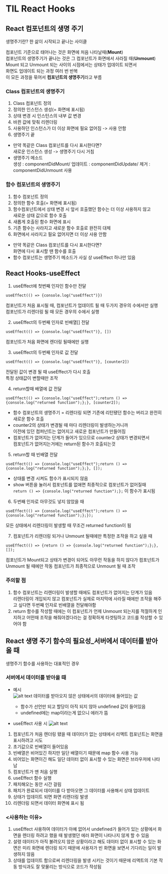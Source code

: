 # TIL React Hooks
## React 컴포넌트의 생명 주기
생명주기란? 한 삶이 시작되고 끝나는 사이클

컴포넌트 기준으로 태어나는 것은 화면에 처음 나타날때(**Mount**)  
컴포넌트의 생명주기가 끝나는 것은 그 컴포넌트가 화면에서 사라질 때(**Unmount**)  
Mount 되고 Unmount 되는 사이의 시점에서는 상태가 업데이트 되면서   
화면도 업데이트 되는 과정 여러 번 반복   
이 모든 과정을 묶어서 **컴포넌트의 생명주기**라고 부름

### Class 컴포넌트의 생명주기
1. Class 컴포넌트 정의
2. 정의한 인스턴스 생성(= 화면에 표시됨)
3. 상태 변경 시 인스턴스의 내부 값 변경
4. 바뀐 값에 맞춰 리렌더링
5. 사용하던 인스턴스가 더 이상 화면에 필요 없어짐 -> 사용 안함
6. 생명주기 끝
* 만약 똑같은 Class 컴포넌트를 다시 표시한다면?  
새로운 인스턴스 생성 -> 생명주기 다시 거침
* 생명주기 메소드   
생성 : componentDidMount/ 업데이트 : componentDidUpdate/ 제거 : componentDidUnmount 사용

### 함수 컴포넌트의 생명주기
1. 함수 컴포넌트 정의
2. 정의한 함수 호출(= 화면에 표시됨)
3. 함수컴포넌트에서 상태 변경 시 앞서 호출했던 함수는 더 이상 사용하지 않고   
새로운 상태 값으로 함수 호출
4. 새롭게 호출된 함수 화면에 표시 
5. 기존 함수는 사라지고 새로운 함수 호출로 완전히 대체
6. 화면에서 사라지고 필요 없어지면 더 이상 사용 안함
* 만약 똑같은 Class 컴포넌트를 다시 표시한다면?  
  화면에 다시 표시할 땐 함수를 호출
* 함수 컴포넌트는 생명주기 메소드가 사실 상 useEffect 하나만 있음

## React Hooks-useEffect
1. useEffect에 첫번째 인자인 함수만 전달
```
useEffect(() => {console.log("useEffect")})
```
컴포넌트가 처음 표시될 때, 컴포넌트가 업데이트 될 때 두가지 경우의 수에서만 실행  
컴포넌트가 리렌더링 될 때 모든 경우의 수에서 실행

2. useEffect의 두번째 인자로 빈배열[] 전달
```
useEffect(() => {console.log("useEffect")}, [])
```
컴포넌트가 처음 화면에 렌더링 될때에만 실행

3. useEffect의 두번째 인자로 값 전달
```
useEffect(() => {console.log("useEffect")}, [counter2])
```
전달된 값이 변경 될 때 useEffect가 다시 호출   
특정 상태값이 변할때만 조작

4. return할때 배열에 값 전달
```
useEffect(() => {console.log("useEffect");return () => {console.log("returned function");};}, [counter2]);
```
* 함수 컴포넌트의 생명주기 = 리렌더링 되면 기존에 리턴됐던 함수는 버리고 완전히 새로운 함수 호출
* counter2의 상태가 변경될 때 마다 리렌더링이 발생하는거니까  
이전에 있던 컴퍼넌트는 없어지고 새로운 컴포넌트가 만들어짐
* 컴포넌트가 없어지는 단계가 들어가 있으므로 counter2 상태가 변경되면서   
컴포넌트가 없어지는거에는 return된 함수가 호출되는것

5. return할 때 빈배열 전달
``` 
useEffect(() => {console.log("useEffect");return () => {console.log("returned function");};}, []);
```

* 상태를 변경 시켜도 함수가 표시되지 않음
* show 버튼을 눌러서 컴포넌트를 없애면 최종적으로 컴포넌트가 없어질때  
```return () => {console.log("returned function");};``` 이 함수가 표시됨

6. 두번째 인자로 아무것도 넣지 않았을 때
```
useEffect(() => {console.log("useEffect");return () => {console.log("returned function");};});
```
모든 상태에서 리렌더링이 발생할 때 무조건 returned function이 됨

7. 컴포넌트가 리렌더링 되거나 Unmount 될때에만 특정한 조작을 하고 싶을 때
```
useEffect(() => {return () => {console.log("returned function");};}, []);
```
컴포넌트가 Mount되고 상태가 변경이 되어도 아무런 작동을 하지 않다가 컴포넌트가 Unmount 될 때에만 작동
컴포넌트가 최종적으로 Unmount 될 때 조작

### 주의할 점
1. 함수 컴포넌트는 리렌더링이 발생할 때에도 컴포넌트가 없어지는 단계가 있음  
리렌더링이 개입되지 않고 컴포넌트가 실제로 마지막에 사라질 때에만 조작을 해주고 싶다면 두번째 인자로 빈배열을 전달해야함  
2. return 함수를 작성할 때에는 이 컴포넌트가 언제 Unmount 되는지를 적절하게 인지하고 어떤때 조작을 해줘야겠다라는 걸 정확하게 타겟팅하고 코드를 작성할 수 있어야 함

## React 생명 주기 함수의 필요성_서버에서 데이터를 받아올 때
생명주기 함수를 사용하는 대표적인 경우
### 서버에서 데이터를 받아올 때
* 예시  
![alt text](./img/image-2.png)
데이터를 받아오지 않은 상태에서의 데이터에 들어있는 값
	* 함수가 선언만 되고 할당이 아직 되지 않아 undefined 값이 들어있음
    * undefined에는 map이라는게 없으니 에러가 뜸

* useEffect 사용 시
![alt text](./img/image-3.png)

1. 컴포넌트가 처음 렌더링 됐을 때 데이터가 없는 상태에서 리액트 컴포넌트는 화면을 표시하려고 시도
2. 초기값으로 빈배열이 들어있음
3. 빈배열은 비어있긴 하지만 일단 배열이기 때문에 map 함수 사용 가능
4. 비어있는 화면이긴 해도 일단 데이터 없이 표시할 수 있는 화면은 브라우저에 나타남 
5. 컴포넌트가 맨 처음 실행
6. useEffect 함수 실행
7. 패치해오는 동안 시간 걸림
8. 패치가 완료되서 데이터를 다 받아오면 그 데이터를 사용해서 상태 업데이트
9. 상태가 업데이트 되면 화면 리렌더링 발생 
10. 리렌더링 되면서 데이터 화면에 표시 됨
### <사용하는 이유>
1.	useEffect 사용하여 데이터가 아예 없어서 undefined가 들어가 있는 상황에서 화면을 렌더링 하려고 했을 때 발생했던 에러 화면이 나타나지 않게 할 수 있음
2.	설령 데이터가 아직 불려오지 않은 상황이라고 해도 데이터 없이 표시할 수 있는 화면은 미리 화면에 렌더링 되기 때문에 사용자가 빈 화면을 보면서 기다리는 일이 발생하지 않음
3.	상태를 업데이트 함으로써 리렌더링을 발생 시키는 것이기 때문에 리액트의 기본 작동 방식과도 잘 맞물리는 방식으로 코드가 작성됨

